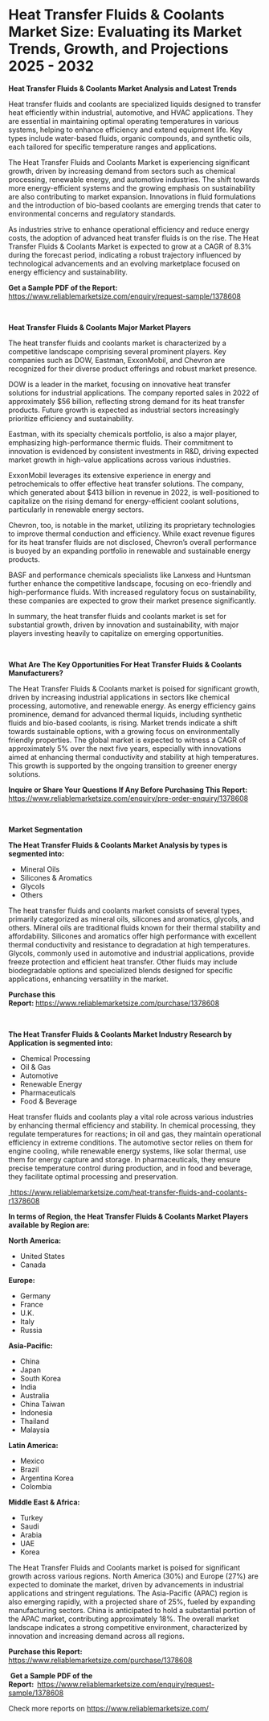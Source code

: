 <p><h1>Heat Transfer Fluids & Coolants Market Size: Evaluating its Market Trends, Growth, and Projections 2025 - 2032</h1></p><p><strong>Heat Transfer Fluids & Coolants Market Analysis and Latest Trends</strong></p>
<p><p>Heat transfer fluids and coolants are specialized liquids designed to transfer heat efficiently within industrial, automotive, and HVAC applications. They are essential in maintaining optimal operating temperatures in various systems, helping to enhance efficiency and extend equipment life. Key types include water-based fluids, organic compounds, and synthetic oils, each tailored for specific temperature ranges and applications.</p><p>The Heat Transfer Fluids and Coolants Market is experiencing significant growth, driven by increasing demand from sectors such as chemical processing, renewable energy, and automotive industries. The shift towards more energy-efficient systems and the growing emphasis on sustainability are also contributing to market expansion. Innovations in fluid formulations and the introduction of bio-based coolants are emerging trends that cater to environmental concerns and regulatory standards. </p><p>As industries strive to enhance operational efficiency and reduce energy costs, the adoption of advanced heat transfer fluids is on the rise. The Heat Transfer Fluids & Coolants Market is expected to grow at a CAGR of 8.3% during the forecast period, indicating a robust trajectory influenced by technological advancements and an evolving marketplace focused on energy efficiency and sustainability.</p></p>
<p><strong>Get a Sample PDF of the Report:&nbsp;</strong> <a href="https://www.reliablemarketsize.com/enquiry/request-sample/1378608?utm_campaign=3552&utm_medium=2&utm_source=Github&utm_content=ia&utm_term=02042025&utm_id=heat-transfer-fluids-coolants">https://www.reliablemarketsize.com/enquiry/request-sample/1378608</a></p>
<p>&nbsp;</p>
<p><strong>Heat Transfer Fluids & Coolants Major Market Players</strong></p>
<p><p>The heat transfer fluids and coolants market is characterized by a competitive landscape comprising several prominent players. Key companies such as DOW, Eastman, ExxonMobil, and Chevron are recognized for their diverse product offerings and robust market presence. </p><p>DOW is a leader in the market, focusing on innovative heat transfer solutions for industrial applications. The company reported sales in 2022 of approximately $56 billion, reflecting strong demand for its heat transfer products. Future growth is expected as industrial sectors increasingly prioritize efficiency and sustainability.</p><p>Eastman, with its specialty chemicals portfolio, is also a major player, emphasizing high-performance thermic fluids. Their commitment to innovation is evidenced by consistent investments in R&D, driving expected market growth in high-value applications across various industries.</p><p>ExxonMobil leverages its extensive experience in energy and petrochemicals to offer effective heat transfer solutions. The company, which generated about $413 billion in revenue in 2022, is well-positioned to capitalize on the rising demand for energy-efficient coolant solutions, particularly in renewable energy sectors.</p><p>Chevron, too, is notable in the market, utilizing its proprietary technologies to improve thermal conduction and efficiency. While exact revenue figures for its heat transfer fluids are not disclosed, Chevron’s overall performance is buoyed by an expanding portfolio in renewable and sustainable energy products.</p><p>BASF and performance chemicals specialists like Lanxess and Huntsman further enhance the competitive landscape, focusing on eco-friendly and high-performance fluids. With increased regulatory focus on sustainability, these companies are expected to grow their market presence significantly.</p><p>In summary, the heat transfer fluids and coolants market is set for substantial growth, driven by innovation and sustainability, with major players investing heavily to capitalize on emerging opportunities.</p></p>
<p>&nbsp;</p>
<p><strong>What Are The Key Opportunities For Heat Transfer Fluids & Coolants Manufacturers?</strong></p>
<p><p>The Heat Transfer Fluids & Coolants market is poised for significant growth, driven by increasing industrial applications in sectors like chemical processing, automotive, and renewable energy. As energy efficiency gains prominence, demand for advanced thermal liquids, including synthetic fluids and bio-based coolants, is rising. Market trends indicate a shift towards sustainable options, with a growing focus on environmentally friendly properties. The global market is expected to witness a CAGR of approximately 5% over the next five years, especially with innovations aimed at enhancing thermal conductivity and stability at high temperatures. This growth is supported by the ongoing transition to greener energy solutions.</p></p>
<p><strong>Inquire or Share Your Questions If Any Before Purchasing This Report:</strong> <a href="https://www.reliablemarketsize.com/enquiry/pre-order-enquiry/1378608?utm_campaign=3552&utm_medium=2&utm_source=Github&utm_content=ia&utm_term=02042025&utm_id=heat-transfer-fluids-coolants">https://www.reliablemarketsize.com/enquiry/pre-order-enquiry/1378608</a></p>
<p>&nbsp;</p>
<p><strong>Market Segmentation</strong></p>
<p><strong>The Heat Transfer Fluids & Coolants Market Analysis by types is segmented into:</strong></p>
<p><ul><li>Mineral Oils</li><li>Silicones & Aromatics</li><li>Glycols</li><li>Others</li></ul></p>
<p><p>The heat transfer fluids and coolants market consists of several types, primarily categorized as mineral oils, silicones and aromatics, glycols, and others. Mineral oils are traditional fluids known for their thermal stability and affordability. Silicones and aromatics offer high performance with excellent thermal conductivity and resistance to degradation at high temperatures. Glycols, commonly used in automotive and industrial applications, provide freeze protection and efficient heat transfer. Other fluids may include biodegradable options and specialized blends designed for specific applications, enhancing versatility in the market.</p></p>
<p><strong>Purchase this Report:&nbsp;</strong><a href="https://www.reliablemarketsize.com/purchase/1378608?utm_campaign=3552&utm_medium=2&utm_source=Github&utm_content=ia&utm_term=02042025&utm_id=heat-transfer-fluids-coolants">https://www.reliablemarketsize.com/purchase/1378608</a></p>
<p>&nbsp;</p>
<p><strong>The Heat Transfer Fluids & Coolants Market Industry Research by Application is segmented into:</strong></p>
<p><ul><li>Chemical Processing</li><li>Oil & Gas</li><li>Automotive</li><li>Renewable Energy</li><li>Pharmaceuticals</li><li>Food & Beverage</li></ul></p>
<p><p>Heat transfer fluids and coolants play a vital role across various industries by enhancing thermal efficiency and stability. In chemical processing, they regulate temperatures for reactions; in oil and gas, they maintain operational efficiency in extreme conditions. The automotive sector relies on them for engine cooling, while renewable energy systems, like solar thermal, use them for energy capture and storage. In pharmaceuticals, they ensure precise temperature control during production, and in food and beverage, they facilitate optimal processing and preservation.</p></p>
<p><a href="https://www.reliablemarketsize.com/heat-transfer-fluids-and-coolants-r1378608?utm_campaign=3552&utm_medium=2&utm_source=Github&utm_content=ia&utm_term=02042025&utm_id=heat-transfer-fluids-coolants">&nbsp;https://www.reliablemarketsize.com/heat-transfer-fluids-and-coolants-r1378608</a></p>
<p><strong>In terms of Region, the Heat Transfer Fluids & Coolants Market Players available by Region are:</strong></p>
<p>
    <p> <strong> North America: </strong>
        <ul>
            <li>United States</li>
            <li>Canada</li>
        </ul>
        </p> 
    <p> <strong> Europe: </strong>
        <ul>
            <li>Germany</li>
            <li>France</li>
            <li>U.K.</li>
            <li>Italy</li>
            <li>Russia</li>
        </ul>
        </p> 
    <p> <strong> Asia-Pacific: </strong>
        <ul>
            <li>China</li>
            <li>Japan</li>
            <li>South Korea</li>
            <li>India</li>
            <li>Australia</li>
            <li>China Taiwan</li>
            <li>Indonesia</li>
            <li>Thailand</li>
            <li>Malaysia</li>
        </ul>
        </p> 
    <p> <strong> Latin America: </strong>
        <ul>
            <li>Mexico</li>
            <li>Brazil</li>
            <li>Argentina Korea</li>
            <li>Colombia</li>
        </ul>
        </p> 
    <p> <strong> Middle East & Africa: </strong>
        <ul>
            <li>Turkey</li>
            <li>Saudi</li>
            <li>Arabia</li>
            <li>UAE</li>
            <li>Korea</li>
        </ul>
    </p>
    </p>
<p><p>The Heat Transfer Fluids and Coolants market is poised for significant growth across various regions. North America (30%) and Europe (27%) are expected to dominate the market, driven by advancements in industrial applications and stringent regulations. The Asia-Pacific (APAC) region is also emerging rapidly, with a projected share of 25%, fueled by expanding manufacturing sectors. China is anticipated to hold a substantial portion of the APAC market, contributing approximately 18%. The overall market landscape indicates a strong competitive environment, characterized by innovation and increasing demand across all regions.</p></p>
<p><strong>Purchase this Report: </strong><a href="https://www.reliablemarketsize.com/purchase/1378608?utm_campaign=3552&utm_medium=2&utm_source=Github&utm_content=ia&utm_term=02042025&utm_id=heat-transfer-fluids-coolants">https://www.reliablemarketsize.com/purchase/1378608</a></p>
<p>&nbsp;<strong>Get a Sample PDF of the Report:&nbsp;&nbsp;</strong><a href="https://www.reliablemarketsize.com/enquiry/request-sample/1378608?utm_campaign=3552&utm_medium=2&utm_source=Github&utm_content=ia&utm_term=02042025&utm_id=heat-transfer-fluids-coolants">https://www.reliablemarketsize.com/enquiry/request-sample/1378608</a></p>
<p><strong></strong></p>
<p>Check more reports on <a href="https://www.reliablemarketsize.com/?utm_campaign=3552&utm_medium=2&utm_source=Github&utm_content=ia&utm_term=02042025&utm_id=heat-transfer-fluids-coolants">https://www.reliablemarketsize.com/</a></p>
